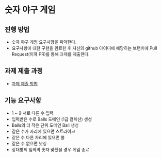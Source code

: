 # 숫자 야구 게임
## 진행 방법
* 숫자 야구 게임 요구사항을 파악한다.
* 요구사항에 대한 구현을 완료한 후 자신의 github 아이디에 해당하는 브랜치에 Pull Request(이하 PR)를 통해 과제를 제출한다.

## 과제 제출 과정
* [과제 제출 방법](https://github.com/next-step/nextstep-docs/tree/master/precourse)

## 기능 요구사항
- 1 ~ 9 서로 다른 수 입력
- 입력받은 수로 Balls 도메인 (1급 컬렉션) 생성
- Balls의 더 작은 단위 도메인 Ball 생성
- 같은 수가 자리에 있으면 스트라이크
- 같은 수 다른 자리에 있으면 볼
- 같은 수 없으면 낫싱
- 상대방의 임의의 숫자 맞췄을 경우 게임 종료
